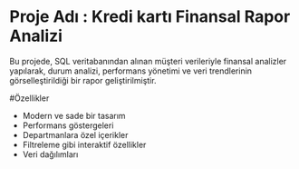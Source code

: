 # Proje Adı : Kredi kartı Finansal Rapor Analizi
Bu projede, SQL veritabanından alınan müşteri verileriyle finansal analizler yapılarak, durum analizi, performans yönetimi ve veri trendlerinin görselleştirildiği bir rapor geliştirilmiştir.

#Özellikler
- Modern ve sade bir tasarım
-  Performans göstergeleri
-  Departmanlara özel içerikler
-  Filtreleme gibi interaktif özellikler
-  Veri dağılımları


